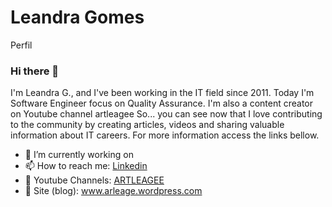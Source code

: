 # Leandra Gomes
Perfil
### Hi there 👋

I'm Leandra G., and I've been working in the IT field since 2011. Today I'm Software Engineer focus on Quality Assurance. I'm also a content creator on Youtube channel artleagee
 So... you can see now that I love contributing to the community by creating articles,
videos and sharing valuable information about IT careers. For more information access the links bellow.

  - 🔭 I’m currently working on 
  - 📫 How to reach me: <a href="https://www.linkedin.com/in/leandragb/">Linkedin</a>
  - 📢 Youtube Channels: <a href="https://www.youtube.com/c/leandrizita" target="">ARTLEAGEE</a>
  - 📢 Site (blog): www.arleage.wordpress.com
<p align="center">

<!--
**leandrizita/leandra-gomes** is a ✨ _special_ ✨ repository because its `README.md` (this file) appears on your GitHub profile.
Here are some ideas to get you started:
- 🔭 I’m currently working on ...
- 🌱 I’m currently learning ...
- 👯 I’m looking to collaborate on ...
- 🤔 I’m looking for help with ...
- 💬 Ask me about ...
- 📫 How to reach me: ...
- 😄 Pronouns: ...
- ⚡ Fun fact: ...
-->
